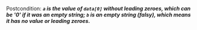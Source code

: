 Postcondition: ***`a` is the value of `data[0]` without leading zeroes, which can be '0' if it was an empty string; `b` is an empty string (falsy), which means it has no value or leading zeroes.***